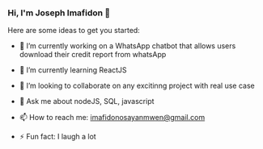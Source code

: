 ### Hi, I'm Joseph Imafidon 👋


Here are some ideas to get you started:

- 🔭 I’m currently working on a WhatsApp chatbot that allows users download their credit report from whatsApp
- 🌱 I’m currently learning ReactJS
- 👯 I’m looking to collaborate on any excitinng project with real use case

- 💬 Ask me about nodeJS, SQL, javascript
- 📫 How to reach me: imafidonosayanmwen@gmail.com
- ⚡ Fun fact: I laugh a lot

